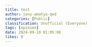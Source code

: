 ```yaml
---
title: test
author: jeny-amatya-qed
categories: [Public]
classification: Unofficial (Everyone)
tags: [opinion]
date: 2024-09-10 01:05:08 
likes: 0
---
```


